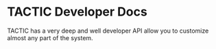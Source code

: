 # TACTIC Developer Docs

TACTIC has a very deep and well developer API allow you to customize almost any part of the system.

